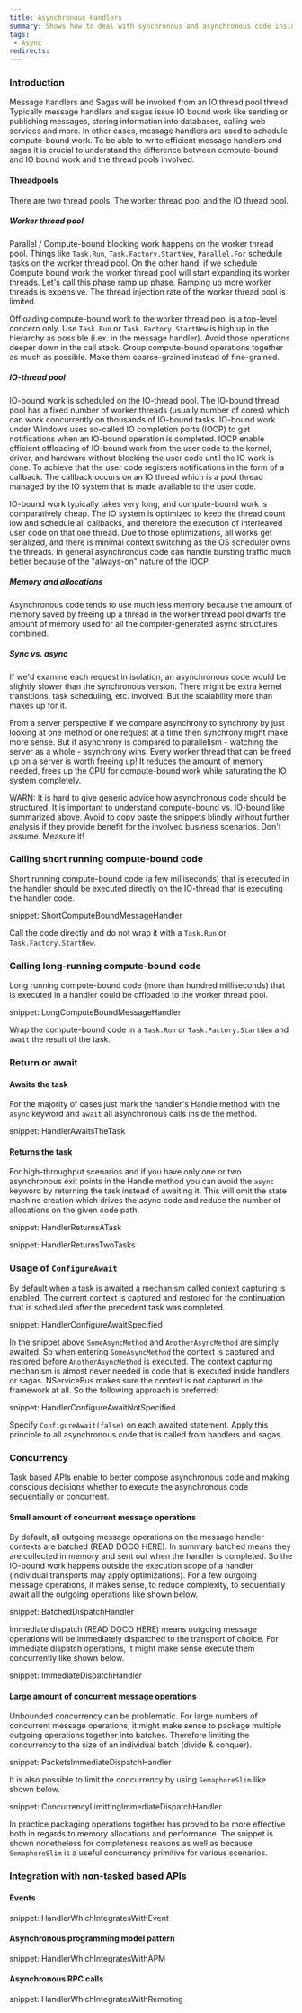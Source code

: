 ```yaml
---
title: Asynchronous Handlers
summary: Shows how to deal with synchronous and asynchronous code inside asynchronous handlers
tags:
 - Async
redirects:
---
```


### Introduction

Message handlers and Sagas will be invoked from an IO thread pool thread. Typically message handlers and sagas issue IO bound work like sending or publishing messages, storing information into databases, calling web services and more. In other cases, message handlers are used to schedule compute-bound work. To be able to write efficient message handlers and sagas it is crucial to understand the difference between compute-bound and IO bound work and the thread pools involved.

#### Threadpools

There are two thread pools. The worker thread pool and the IO thread pool.

##### Worker thread pool
Parallel / Compute-bound blocking work happens on the worker thread pool. Things like `Task.Run`, `Task.Factory.StartNew`, `Parallel.For` schedule tasks on the worker thread pool.
On the other hand, if we schedule Compute bound work the worker thread pool will start expanding its worker threads. Let's call this phase ramp up phase. Ramping up more worker threads is expensive. The thread injection rate of the worker thread pool is limited.

Offloading compute-bound work to the worker thread pool is a top-level concern only. Use `Task.Run` or `Task.Factory.StartNew` is high up in the hierarchy as possible (i.ex. in the message handler). Avoid those operations deeper down in the call stack. Group compute-bound operations together as much as possible. Make them coarse-grained instead of fine-grained.

##### IO-thread pool
IO-bound work is scheduled on the IO-thread pool. The IO-bound thread pool has a fixed number of worker threads (usually number of cores) which can work concurrently on thousands of IO-bound tasks. IO-bound work under Windows uses so-called IO completion ports (IOCP) to get notifications when an IO-bound operation is completed. IOCP enable efficient offloading of IO-bound work from the user code to the kernel, driver, and hardware without blocking the user code until the IO work is done. To achieve that the user code registers notifications in the form of a callback. The callback occurs on an IO thread which is a pool thread managed by the IO system that is made available to the user code.

IO-bound work typically takes very long, and compute-bound work is comparatively cheap. The IO system is optimized to keep the thread count low and schedule all callbacks, and therefore the execution of interleaved user code on that one thread. Due to those optimizations, all works get serialized, and there is minimal context switching as the OS scheduler owns the threads. In general asynchronous code can handle bursting traffic much better because of the "always-on" nature of the IOCP.

##### Memory and allocations

Asynchronous code tends to use much less memory because the amount of memory saved by freeing up a thread in the worker thread pool dwarfs the amount of memory used for all the compiler-generated async structures combined.

##### Sync vs. async
If we'd examine each request in isolation, an asynchronous code would be slightly slower than the synchronous version. There might be extra kernel transitions, task scheduling, etc. involved. But the scalability more than makes up for it.

From a server perspective if we compare asynchrony to synchrony by just looking at one method or one request at a time then synchrony might make more sense. But if asynchrony is compared to parallelism - watching the server as a whole - asynchrony wins. Every worker thread that can be freed up on a server is worth freeing up! It reduces the amount of memory needed, frees up the CPU for compute-bound work while saturating the IO system completely.

WARN: It is hard to give generic advice how asynchronous code should be structured. It is important to understand compute-bound vs. IO-bound like summarized above. Avoid to copy paste the snippets blindly without further analysis if they provide benefit for the involved business scenarios. Don't assume. Measure it!

### Calling short running compute-bound code

Short running compute-bound code (a few milliseconds) that is executed in the handler should be executed directly on the IO-thread that is executing the handler code.

snippet: ShortComputeBoundMessageHandler

Call the code directly and do not wrap it with a `Task.Run` or `Task.Factory.StartNew`.

### Calling long-running compute-bound code

Long running compute-bound code (more than hundred milliseconds) that is executed in a handler could be offloaded to the worker thread pool.

snippet: LongComputeBoundMessageHandler

Wrap the compute-bound code in a `Task.Run` or `Task.Factory.StartNew` and `await` the result of the task.

### Return or await

#### Awaits the task

For the majority of cases just mark the handler's Handle method with the `async` keyword and `await` all asynchronous calls inside the method.

snippet: HandlerAwaitsTheTask

#### Returns the task

For high-throughput scenarios and if you have only one or two asynchronous exit points in the Handle method you can avoid the `async` keyword by returning the task instead of awaiting it. This will omit the state machine creation which drives the async code and reduce the number of allocations on the given code path.

snippet: HandlerReturnsATask

snippet: HandlerReturnsTwoTasks

### Usage of `ConfigureAwait`

By default when a task is awaited a mechanism called context capturing is enabled. The current context is captured and restored for the continuation that is scheduled after the precedent task was completed.

snippet: HandlerConfigureAwaitSpecified

In the snippet above `SomeAsyncMethod` and `AnotherAsyncMethod` are simply awaited. So when entering `SomeAsyncMethod` the context is captured and restored before `AnotherAsyncMethod` is executed. The context capturing mechanism is almost never needed in code that is executed inside handlers or sagas. NServiceBus makes sure the context is not captured in the framework at all. So the following approach is preferred:

snippet: HandlerConfigureAwaitNotSpecified

Specify `ConfigureAwait(false)` on each awaited statement. Apply this principle to all asynchronous code that is called from handlers and sagas.

### Concurrency

Task based APIs enable to better compose asynchronous code and making conscious decisions whether to execute the asynchronous code sequentially or concurrent.

#### Small amount of concurrent message operations

By default, all outgoing message operations on the message handler contexts are batched (READ DOCO HERE). In summary batched means they are collected in memory and sent out when the handler is completed. So the IO-bound work happens outside the execution scope of a handler (individual transports may apply optimizations). For a few outgoing message operations, it makes sense, to reduce complexity, to sequentially await all the outgoing operations like shown below.  

snippet: BatchedDispatchHandler

Immediate dispatch (READ DOCO HERE) means outgoing message operations will be immediately dispatched to the transport of choice. For immediate dispatch operations, it might make sense execute them concurrently like shown below.

snippet: ImmediateDispatchHandler

#### Large amount of concurrent message operations

Unbounded concurrency can be problematic. For large numbers of concurrent message operations, it might make sense to package multiple outgoing operations together into batches. Therefore limiting the concurrency to the size of an individual batch (divide & conquer).

snippet: PacketsImmediateDispatchHandler

It is also possible to limit the concurrency by using `SemaphoreSlim` like shown below.

snippet: ConcurrencyLimittingImmediateDispatchHandler

In practice packaging operations together has proved to be more effective both in regards to memory allocations and performance. The snippet is shown nonetheless for completeness reasons as well as because `SemaphoreSlim` is a useful concurrency primitive for various scenarios.

### Integration with non-tasked based APIs

#### Events

snippet: HandlerWhichIntegratesWithEvent

#### Asynchronous programming model pattern

snippet: HandlerWhichIntegratesWithAPM

#### Asynchronous RPC calls

snippet: HandlerWhichIntegratesWithRemoting
